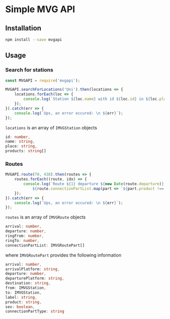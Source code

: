 # Simple MVG API
## Installation
```bash
npm install --save mvgapi
```
## Usage
### Search for stations
```JavaScript
const MVGAPI = require('mvgapi');

MVGAPI.searchForLocations('Uni').then(locations => {
    locations.forEach(loc => {
        console.log(`Station ${loc.name} with id ${loc.id} in ${loc.place} offers ${loc.products.join(' and ')}`);
    });
}).catch(err => {
    console.log(`Ups, an error occured: \n ${err}`);
});
```

`locations` is an array of `IMVGStation` objects
```TypeScript
id: number,
name: string,
place: string,
products: string[]
```

### Routes
```JavaScript
MVGAPI.route(70, 438).then(routes => {
    routes.forEach((route, idx) => {
        console.log(`Route ${1} departure ${new Date(route.departure)} arrives at ${new Date(route.arrival)} using
            ${route.connectionPartList.map(part => `${part.product !== undefined ? (part.product.toUpperCase() + part.label) : 'Footway'}`).join(' and ')}`);
    });
}).catch(err => {
    console.log(`Ups, an error occured: \n ${err}`);
});
```

`routes` is an array of `IMVGRoute` objects
```TypeScript
arrival: number,
departure: number,
ringFrom: number,
ringTo: number,
connectionPartList: IMVGRoutePart[]
```

where `IMVGRoutePart` provides the following information
```TypeScript
arrival: number,
arrivalPlatform: string,
departure: number,
departurePlatform: string,
destination: string,
from: IMVGStation,
to: IMVGStation,
label: string,
product: string,
sev: boolean,
connectionPartType: string
```